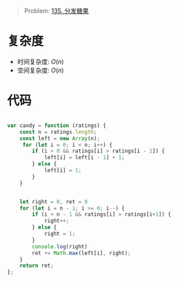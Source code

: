 > Problem: [135. 分发糖果](https://leetcode.cn/problems/candy/description/)



# 复杂度
- 时间复杂度: $O(n)$
- 空间复杂度:  $O(n)$


# 代码
```JavaScript []

var candy = function (ratings) {
    const n = ratings.length;
    const left = new Array(n);
     for (let i = 0; i < n; i++) {
        if (i > 0 && ratings[i] > ratings[i - 1]) {
            left[i] = left[i - 1] + 1;
        } else {
            left[i] = 1;
        }
    }


    let right = 0, ret = 0
    for (let i = n - 1; i >= 0; i--) {
        if (i < n - 1 && ratings[i] > ratings[i+1]) {
            right++;
        } else {
            right = 1;
        }
        console.log(right)
        ret += Math.max(left[i], right);
    }
    return ret;
};

```
